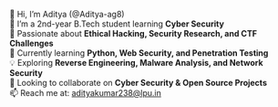👋 Hi, I’m Aditya (@Aditya-ag8)  
🔐 I’m a 2nd-year B.Tech student learning **Cyber Security**  
👀 Passionate about **Ethical Hacking, Security Research, and CTF Challenges**  
🌱 Currently learning **Python, Web Security, and Penetration Testing**  
💡 Exploring **Reverse Engineering, Malware Analysis, and Network Security**  
💞 Looking to collaborate on **Cyber Security & Open Source Projects**  
📫 Reach me at: adityakumar238@lpu.in
